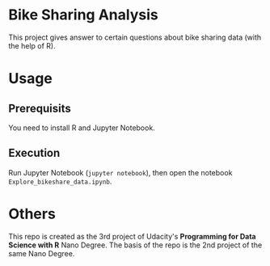 # Bike Sharing Analysis

This project gives answer to certain questions about bike sharing data (with the help of R).

# Usage

## Prerequisits 

You need to install R and Jupyter Notebook.

## Execution

Run Jupyter Notebook (`jupyter notebook`), then open the notebook `Explore_bikeshare_data.ipynb`.

# Others
This repo is created as the 3rd project of Udacity's **Programming for Data Science with R** Nano Degree. The basis of the repo is the 2nd project of the same Nano Degree.

